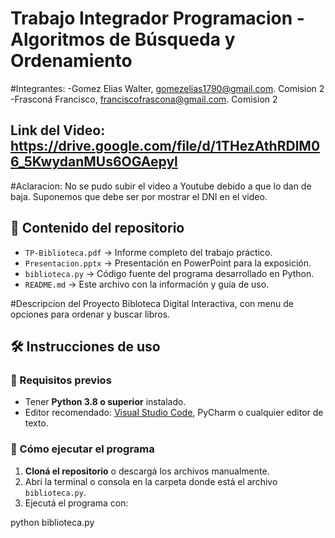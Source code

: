 # Trabajo Integrador Programacion - Algoritmos de Búsqueda y Ordenamiento
#Integrantes: 
-Gomez Elias Walter, gomezelias1790@gmail.com. Comision 2
-Frasconá Francisco, franciscofrascona@gmail.com. Comision 2
## Link del Video: https://drive.google.com/file/d/1THezAthRDlM06_5KwydanMUs6OGAepyl
#Aclaracion:
No se pudo subir el video a Youtube debido a que lo dan de baja. Suponemos que debe ser por mostrar el DNI en el video.
## 📁 Contenido del repositorio

- `TP-Biblioteca.pdf` → Informe completo del trabajo práctico.
- `Presentacion.pptx` → Presentación en PowerPoint para la exposición.
- `biblioteca.py` → Código fuente del programa desarrollado en Python.
- `README.md` → Este archivo con la información y guía de uso.


#Descripcion del Proyecto
Bibloteca Digital Interactiva, con menu de opciones para ordenar y buscar libros.



## 🛠️ Instrucciones de uso

### 🔸 Requisitos previos

- Tener **Python 3.8 o superior** instalado.
- Editor recomendado: [Visual Studio Code](https://code.visualstudio.com/), PyCharm o cualquier editor de texto.

### 🔸 Cómo ejecutar el programa

1. **Cloná el repositorio** o descargá los archivos manualmente.
2. Abrí la terminal o consola en la carpeta donde está el archivo `biblioteca.py`.
3. Ejecutá el programa con:

python biblioteca.py
